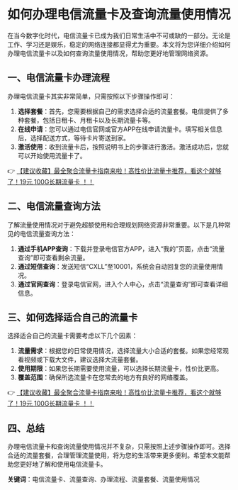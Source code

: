 # 如何办理电信流量卡及查询流量使用情况

在当今数字化时代，电信流量卡已成为我们日常生活中不可或缺的一部分。无论是工作、学习还是娱乐，稳定的网络连接都显得尤为重要。本文将为您详细介绍如何办理电信流量卡以及如何查询流量使用情况，帮助您更好地管理网络资源。

## 一、电信流量卡办理流程

办理电信流量卡其实非常简单，只需按照以下步骤操作即可：

1. **选择套餐**：首先，您需要根据自己的需求选择合适的流量套餐。电信提供了多种套餐，包括日租卡、月租卡以及长期流量卡等。
2. **在线申请**：您可以通过电信官网或官方APP在线申请流量卡。填写相关信息后，选择配送方式，等待卡片寄送到家。
3. **激活使用**：收到流量卡后，按照说明书上的步骤进行激活。激活成功后，您就可以开始使用流量卡了。

👉 [【建议收藏】最全聚合流量卡指南来啦！高性价比流量卡推荐，看这个就够了！19元 100G长期流量卡 ！！](https://bit.ly/Liuliangka)

## 二、电信流量查询方法

了解流量使用情况对于避免超额使用和合理规划网络资源非常重要。以下是几种常见的电信流量查询方法：

1. **通过手机APP查询**：下载并登录电信官方APP，进入“我的”页面，点击“流量查询”即可查看剩余流量。
2. **通过短信查询**：发送短信“CXLL”至10001，系统会自动回复您的流量使用情况。
3. **通过官网查询**：登录电信官网，进入个人中心，点击“流量查询”即可查看详细信息。

## 三、如何选择适合自己的流量卡

选择适合自己的流量卡需要考虑以下几个因素：

1. **流量需求**：根据您的日常使用情况，选择流量大小合适的套餐。如果您经常观看视频或下载大文件，建议选择大流量套餐。
2. **使用期限**：如果您长期需要使用流量，可以选择长期流量卡，性价比更高。
3. **覆盖范围**：确保所选流量卡在您常去的地方有良好的网络覆盖。

👉 [【建议收藏】最全聚合流量卡指南来啦！高性价比流量卡推荐，看这个就够了！19元 100G长期流量卡 ！！](https://bit.ly/Liuliangka)

## 四、总结

办理电信流量卡和查询流量使用情况并不复杂，只需按照上述步骤操作即可。选择合适的流量套餐，合理管理流量使用，将为您的生活带来更多便利。希望本文能帮助您更好地了解和使用电信流量卡。

**关键词**：电信流量卡、流量查询、办理流程、流量套餐、流量使用情况